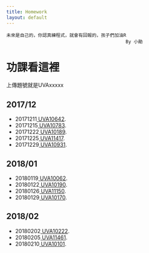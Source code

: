```yaml
---
title: Homework
layout: default
---
```

```
未來是自己的，你認真練程式，就會有回報的，孩子們加油R  
                                        	By 小勛
```

# 功課看這裡
上傳題號就是UVAxxxxx
## 2017/12
*   20171211<a href="https://uva.onlinejudge.org/index.php?option=com_onlinejudge&Itemid=8&category=18&page=show_problem&problem=1583" target="_blank"> UVA10642</a>.<br>
*   20171215<a href="https://uva.onlinejudge.org/index.php?option=com_onlinejudge&Itemid=8&category=19&page=show_problem&problem=1724" target="_blank"> UVA10783</a>.<br>
*   20171222<a href="https://uva.onlinejudge.org/index.php?option=com_onlinejudge&Itemid=8&page=show_problem&problem=1130" target="_blank"> UVA10189</a>.<br>
*   20171225<a href="https://uva.onlinejudge.org/index.php?option=com_onlinejudge&Itemid=8&page=show_problem&problem=2412" target="_blank"> UVA11417</a>.<br>
*   20171229<a href="https://uva.onlinejudge.org/index.php?option=onlinejudge&page=show_problem&problem=1872" target="_blank"> UVA10931</a>.<br>
  
## 2018/01
* 20180119<a href="https://uva.onlinejudge.org/index.php?option=com_onlinejudge&Itemid=8&page=show_problem&problem=1003" target="_blank"> UVA10062</a>.<br>
* 20180122<a href="https://uva.onlinejudge.org/index.php?option=onlinejudge&page=show_problem&problem=1131" target="_blank"> UVA10190</a>.<br>
* 20180126<a href="https://uva.onlinejudge.org/index.php?option=onlinejudge&page=show_problem&problem=2091" target="_blank"> UVA11150</a>.<br>
* 20180129<a href="https://uva.onlinejudge.org/index.php?option=onlinejudge&page=show_problem&problem=1111" target="_blank"> UVA10170</a>.<br>

## 2018/02
* 20180202<a href="https://uva.onlinejudge.org/index.php?option=com_onlinejudge&Itemid=8&page=show_problem&problem=1163" target="_blank"> UVA10222</a>.<br>
* 20180205<a href="https://uva.onlinejudge.org/index.php?option=onlinejudge&page=show_problem&problem=2456" target="_blank"> UVA11461</a>.<br>
* 20180210<a href="https://uva.onlinejudge.org/index.php?option=com_onlinejudge&Itemid=8&category=13&page=show_problem&problem=1042" target="_blank"> UVA10101</a>.<br>
